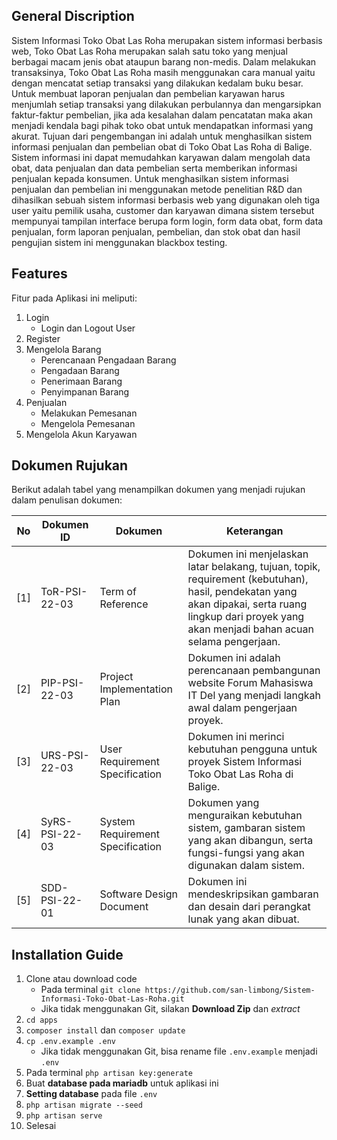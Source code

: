 ## General Discription
Sistem Informasi Toko Obat Las Roha merupakan sistem informasi berbasis web, Toko Obat Las Roha merupakan salah satu toko yang menjual berbagai macam jenis obat ataupun barang non-medis. Dalam melakukan transaksinya, Toko Obat Las Roha masih menggunakan cara manual yaitu dengan mencatat setiap transaksi yang dilakukan kedalam buku besar. Untuk membuat laporan penjualan dan pembelian karyawan harus menjumlah setiap transaksi yang dilakukan perbulannya dan mengarsipkan faktur-faktur pembelian, jika ada kesalahan dalam pencatatan maka akan menjadi kendala bagi pihak toko obat untuk mendapatkan informasi yang akurat. Tujuan dari pengembangan ini adalah untuk menghasilkan sistem informasi penjualan dan pembelian obat di Toko Obat Las Roha di Balige. Sistem informasi ini dapat memudahkan karyawan dalam mengolah data obat, data penjualan dan data pembelian serta memberikan informasi penjualan kepada konsumen. Untuk menghasilkan sistem informasi penjualan dan pembelian ini menggunakan metode penelitian R&D dan dihasilkan sebuah sistem informasi berbasis web yang digunakan oleh tiga user yaitu pemilik usaha, customer dan karyawan dimana sistem tersebut mempunyai tampilan interface berupa form login, form data obat, form data penjualan, form laporan penjualan, pembelian, dan stok obat dan hasil pengujian sistem ini menggunakan blackbox testing.

## Features
Fitur pada Aplikasi ini meliputi:

1. Login
    - Login dan Logout User
2. Register
3. Mengelola Barang
    - Perencanaan Pengadaan Barang
    - Pengadaan Barang
    - Penerimaan Barang
    - Penyimpanan Barang
4. Penjualan
    - Melakukan Pemesanan
    - Mengelola Pemesanan
6. Mengelola Akun Karyawan

## Dokumen Rujukan
Berikut adalah tabel yang menampilkan dokumen yang menjadi rujukan dalam penulisan dokumen:

| No  | Dokumen ID             | Dokumen                               | Keterangan                                                                              |
|-----|------------------------|---------------------------------------|----------------------------------------------------------------------------------------|
| [1] | ToR-PSI-22-03         | Term of Reference                     | Dokumen ini menjelaskan latar belakang, tujuan, topik, requirement (kebutuhan), hasil, pendekatan yang akan dipakai, serta ruang lingkup dari proyek yang akan menjadi bahan acuan selama pengerjaan. |
| [2] | PIP-PSI-22-03         | Project Implementation Plan           | Dokumen ini adalah perencanaan pembangunan website Forum Mahasiswa IT Del yang menjadi langkah awal dalam pengerjaan proyek. |
| [3] | URS-PSI-22-03         | User Requirement Specification         | Dokumen ini merinci kebutuhan pengguna untuk proyek Sistem Informasi Toko Obat Las Roha di Balige. |
| [4] | SyRS-PSI-22-03        | System Requirement Specification        | Dokumen yang menguraikan kebutuhan sistem, gambaran sistem yang akan dibangun, serta fungsi-fungsi yang akan digunakan dalam sistem. |
| [5] | SDD-PSI-22-01         | Software Design Document              | Dokumen ini mendeskripsikan gambaran dan desain dari perangkat lunak yang akan dibuat. |

## Installation Guide
1. Clone atau download code
    - Pada terminal `git clone https://github.com/san-limbong/Sistem-Informasi-Toko-Obat-Las-Roha.git`
    - Jika tidak menggunakan Git, silakan **Download Zip** dan *extract* 
2. `cd apps`
3. `composer install` dan `composer update`
4. `cp .env.example .env`
    - Jika tidak menggunakan Git, bisa rename file `.env.example` menjadi `.env`
5. Pada terminal `php artisan key:generate`
6. Buat **database pada mariadb** untuk aplikasi ini
7. **Setting database** pada file `.env`
8. `php artisan migrate --seed`
9. `php artisan serve`
10. Selesai

